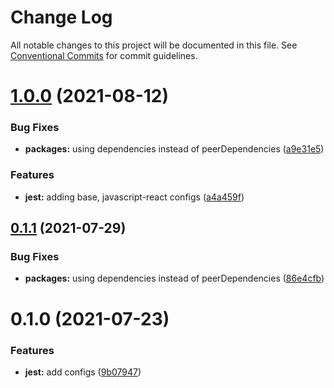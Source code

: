 # Change Log

All notable changes to this project will be documented in this file.
See [Conventional Commits](https://conventionalcommits.org) for commit guidelines.

# [1.0.0](https://github.com/nickstaroba/eterna-tooling/compare/@eterna/jest-config-typescript@0.1.0...@eterna/jest-config-typescript@1.0.0) (2021-08-12)


### Bug Fixes

* **packages:** using dependencies instead of peerDependencies ([a9e31e5](https://github.com/nickstaroba/eterna-tooling/commit/a9e31e592006da90962183e9d380426f77ee7f4d))


### Features

* **jest:** adding base, javascript-react configs ([a4a459f](https://github.com/nickstaroba/eterna-tooling/commit/a4a459f57e39133c056e84e5a14b9a4958ae4d4b))





## [0.1.1](https://github.com/nickstaroba/eterna-tooling/compare/@eterna/jest-config-typescript@0.1.0...@eterna/jest-config-typescript@0.1.1) (2021-07-29)


### Bug Fixes

* **packages:** using dependencies instead of peerDependencies ([86e4cfb](https://github.com/nickstaroba/eterna-tooling/commit/86e4cfb992cab4bf969729c62bd36e7ab5274b4a))





# 0.1.0 (2021-07-23)


### Features

* **jest:** add configs ([9b07947](https://github.com/nickstaroba/eterna-tooling/commit/9b07947c1d6a5955c1f2973c84b74b90580313a2))
